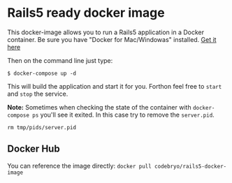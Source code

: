 Rails5 ready docker image
=========================

This docker-image allows you to run a Rails5 application in a Docker container.
Be sure you have "Docker for Mac/Windowas" installed. [Get it here](https://docs.docker.com/engine/installation/#/on-macos-and-windows)

Then on the command line just type:

```shell
$ docker-compose up -d
```

This will build the application and start it for you.
Forthon feel free to `start` and `stop` the service.

**Note:**
Sometimes when checking the state of the container with `docker-compose ps` you'll see it exited.
In this case try to remove the `server.pid`.

```shell
rm tmp/pids/server.pid
```

## Docker Hub

You can reference the image directly:
`docker pull codebryo/rails5-docker-image`
